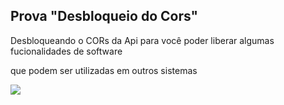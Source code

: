 <h2>Prova "Desbloqueio do Cors"</h2>
<p>Desbloqueando o CORs da Api para você poder liberar algumas fucionalidades de software</p>
<p>que podem ser utilizadas em outros sistemas</p>

![](https://img.shields.io/badge/Desbloqueando-o%20CORs%20da%20API.-black)

